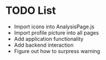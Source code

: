 # TODO List

- Import icons into AnalysisPage.js
- Import profile picture into all pages
- Add application functionality
- Add backend interaction
- Figure out how to surpress warning
